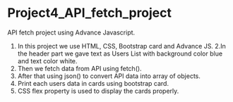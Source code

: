 # Project4_API_fetch_project
API fetch project using Advance Javascript.

1. In this project we use HTML, CSS, Bootstrap card and Advance JS.
2.In the header part we gave text as Users List with background color blue and text color white.
3. Then we fetch data from API using fetch().
4. After that using json() to convert API data into array of objects.
5. Print each users data in cards using bootstrap card.
6. CSS flex property is used to display the cards properly.
